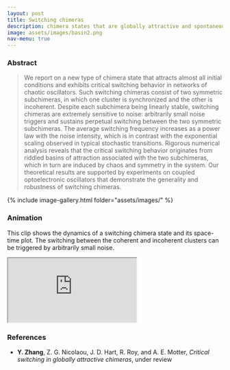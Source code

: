 ```yaml
---
layout: post
title: Switching chimeras
description: chimera states that are globally attractive and spontaneously switching
image: assets/images/basin2.png
nav-menu: true
---
```


### Abstract
> We report on a new type of chimera state that attracts almost all initial conditions and exhibits critical switching behavior in networks of chaotic oscillators.
> Such switching chimeras consist of two symmetric subchimeras, in which one cluster is synchronized and the other is incoherent.
> Despite each subchimera being linearly stable, switching chimeras are extremely sensitive to noise: arbitrarily small noise triggers and sustains perpetual switching between the two symmetric subchimeras.
> The average switching frequency increases as a power law with the noise intensity, which is in contrast with the exponential scaling observed in typical stochastic transitions.
> Rigorous numerical analysis reveals that the critical switching behavior originates from riddled basins of attraction associated with the two subchimeras, which in turn are induced by chaos and symmetry in the system.
> Our theoretical results are supported by experiments on coupled optoelectronic oscillators that demonstrate the generality and robustness of switching chimeras.

<!--
### Gallery
You can explore the details of the riddled basins of the switching chimera by zooming in on the interactive image below.
You can also download a high-resolution file (7200x7200 resolution, around 12 MB) [here](/assets/images/basin1.png).
This image is the winner of the [2018 Northwestern Science Images Contest](https://bit.ly/2EzP3BX).


<div class="resp-container-square">
  <iframe class="resp-iframe" allowfullscreen="true" src="https://www.easyzoom.com/embed/ac392371a68347d1bf632935660f0216"></iframe>
</div>
-->

{% include image-gallery.html folder="assets/images/" %}

### Animation
This clip shows the dynamics of a switching chimera state and its space-time plot. The switching between the coherent and incoherent clusters can be triggered by arbitrarily small noise.

<div class="resp-container-narrow">
  <iframe class="resp-iframe" src="https://www.youtube.com/embed/PIVgurLIGN0" allow="accelerometer; autoplay; encrypted-media; gyroscope; picture-in-picture" allowfullscreen></iframe>
</div>

### References
* **Y. Zhang**, Z. G. Nicolaou, J. D. Hart, R. Roy, and A. E. Motter, *Critical switching in globally attractive chimeras*, under review
